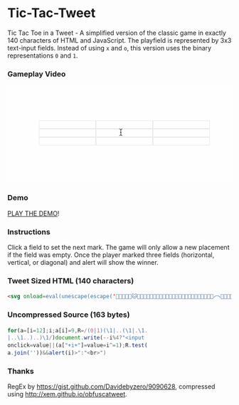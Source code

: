 # Tic-Tac-Tweet

Tic Tac Toe in a Tweet - A simplified version of the classic game in exactly 140 characters of HTML and JavaScript. The playfield is represented by 3x3 text-input fields. Instead of using `x` and `o`, this version uses the binary representations `0` and `1`.

### Gameplay Video

![Tic-Tac-Tweet](https://raw.githubusercontent.com/aemkei/tic-tac-tweet/master/tic-tac-tweet.gif)

### Demo

[PLAY THE DEMO](http://rawgit.com/aemkei/tic-tac-tweet/master/tweet.html)!

### Instructions

Click a field to set the next mark. The game will only allow a new placement if the field was empty. Once the player marked three fields (horizontal, vertical, or diagonal) and alert will show the winner.

### Tweet Sized HTML (140 characters)

```html
<svg onload=eval(unescape(escape('𩡯𬠨𨐽𦱝𛁩🐱𜠻𛐭𪐻𨑛𪑝🐹𛁒🐯𚀰𯀱𚐨𧀱𯀮𛠨𧀱𯀮𧀱𛡼𛠮𧀱𛠮𚐮𛠩𧀱𛰩𩁯𨱵𫑥𫡴𛡷𬡩𭁥𚁩𙐴🰢🁩𫡰𭑴𘁯𫡣𫁩𨱫👶𨑬𭑥𯁼𚁡𦰢𚱩𚰢𧐽𭡡𫁵𩐽𪑞🐱𚐻𤠮𭁥𬱴𚁡𛡪𫱩𫠨𙰧𚐩𙠦𨑬𩑲𭀨𪐩🠢𞠢🁢𬠾𘠩').replace(/uD./g,'')))>
```

### Uncompressed Source (163 bytes)

```js
for(a=[i=12];i;a[i]=9,R=/(0|1)(\1|..(\1|.\1.
|..\1..)..)\1/)document.write(--i%4?"<input
onclick=value||(a["+i+"]=value=i^=1);R.test(
a.join(''))&&alert(i)>":"<br>")
```

### Thanks

RegEx by https://gist.github.com/Davidebyzero/9090628, compressed using http://xem.github.io/obfuscatweet.
